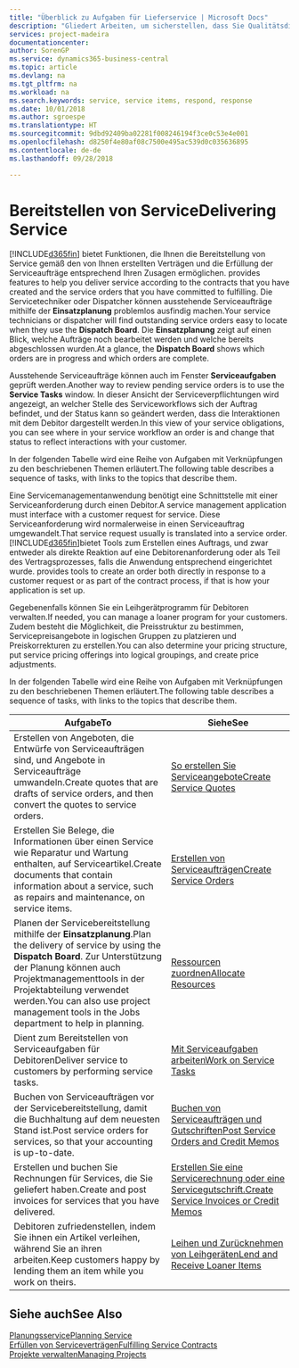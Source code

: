 ```yaml
---
title: "Überblick zu Aufgaben für Lieferservice | Microsoft Docs"
description: "Gliedert Arbeiten, um sicherstellen, dass Sie Qualitätsdienst liefern und Verträgen mit Debitoren gerecht werden."
services: project-madeira
documentationcenter: 
author: SorenGP
ms.service: dynamics365-business-central
ms.topic: article
ms.devlang: na
ms.tgt_pltfrm: na
ms.workload: na
ms.search.keywords: service, service items, respond, response
ms.date: 10/01/2018
ms.author: sgroespe
ms.translationtype: HT
ms.sourcegitcommit: 9dbd92409ba02281f008246194f3ce0c53e4e001
ms.openlocfilehash: d8250f4e80af08c7500e495ac539d0c035636895
ms.contentlocale: de-de
ms.lasthandoff: 09/28/2018

---
```

# <a name="delivering-service"></a><span data-ttu-id="02f17-103">Bereitstellen von Service</span><span class="sxs-lookup"><span data-stu-id="02f17-103">Delivering Service</span></span>
[!INCLUDE[d365fin](includes/d365fin_md.md)] <span data-ttu-id="02f17-104">bietet Funktionen, die Ihnen die Bereitstellung von Service gemäß den von Ihnen erstellten Verträgen und die Erfüllung der Serviceaufträge entsprechend Ihren Zusagen ermöglichen.</span><span class="sxs-lookup"><span data-stu-id="02f17-104"> provides features to help you deliver service according to the contracts that you have created and the service orders that you have committed to fulfilling.</span></span> <span data-ttu-id="02f17-105">Die Servicetechniker oder Dispatcher können ausstehende Serviceaufträge mithilfe der **Einsatzplanung** problemlos ausfindig machen.</span><span class="sxs-lookup"><span data-stu-id="02f17-105">Your service technicians or dispatcher will find outstanding service orders easy to locate when they use the **Dispatch Board**.</span></span> <span data-ttu-id="02f17-106">Die **Einsatzplanung** zeigt auf einen Blick, welche Aufträge noch bearbeitet werden und welche bereits abgeschlossen wurden.</span><span class="sxs-lookup"><span data-stu-id="02f17-106">At a glance, the **Dispatch Board** shows which orders are in progress and which orders are complete.</span></span>  
  
<span data-ttu-id="02f17-107">Ausstehende Serviceaufträge können auch im Fenster **Serviceaufgaben** geprüft werden.</span><span class="sxs-lookup"><span data-stu-id="02f17-107">Another way to review pending service orders is to use the **Service Tasks** window.</span></span> <span data-ttu-id="02f17-108">In dieser Ansicht der Serviceverpflichtungen wird angezeigt, an welcher Stelle des Serviceworkflows sich der Auftrag befindet, und der Status kann so geändert werden, dass die Interaktionen mit dem Debitor dargestellt werden.</span><span class="sxs-lookup"><span data-stu-id="02f17-108">In this view of your service obligations, you can see where in your service workflow an order is and change that status to reflect interactions with your customer.</span></span>  
  
<span data-ttu-id="02f17-109">In der folgenden Tabelle wird eine Reihe von Aufgaben mit Verknüpfungen zu den beschriebenen Themen erläutert.</span><span class="sxs-lookup"><span data-stu-id="02f17-109">The following table describes a sequence of tasks, with links to the topics that describe them.</span></span>   

<span data-ttu-id="02f17-110">Eine Servicemanagementanwendung benötigt eine Schnittstelle mit einer Serviceanforderung durch einen Debitor.</span><span class="sxs-lookup"><span data-stu-id="02f17-110">A service management application must interface with a customer request for service.</span></span> <span data-ttu-id="02f17-111">Diese Serviceanforderung wird normalerweise in einen Serviceauftrag umgewandelt.</span><span class="sxs-lookup"><span data-stu-id="02f17-111">That service request usually is translated into a service order.</span></span> [!INCLUDE[d365fin](includes/d365fin_md.md)]<span data-ttu-id="02f17-112">bietet Tools zum Erstellen eines Auftrags, und zwar entweder als direkte Reaktion auf eine Debitorenanforderung oder als Teil des Vertragsprozesses, falls die Anwendung entsprechend eingerichtet wurde.</span><span class="sxs-lookup"><span data-stu-id="02f17-112"> provides tools to create an order both directly in response to a customer request or as part of the contract process, if that is how your application is set up.</span></span>  
  
<span data-ttu-id="02f17-113">Gegebenenfalls können Sie ein Leihgerätprogramm für Debitoren verwalten.</span><span class="sxs-lookup"><span data-stu-id="02f17-113">If needed, you can manage a loaner program for your customers.</span></span> <span data-ttu-id="02f17-114">Zudem besteht die Möglichkeit, die Preisstruktur zu bestimmen, Servicepreisangebote in logischen Gruppen zu platzieren und Preiskorrekturen zu erstellen.</span><span class="sxs-lookup"><span data-stu-id="02f17-114">You can also determine your pricing structure, put service pricing offerings into logical groupings, and create price adjustments.</span></span>  
  
<span data-ttu-id="02f17-115">In der folgenden Tabelle wird eine Reihe von Aufgaben mit Verknüpfungen zu den beschriebenen Themen erläutert.</span><span class="sxs-lookup"><span data-stu-id="02f17-115">The following table describes a sequence of tasks, with links to the topics that describe them.</span></span>   
  
|<span data-ttu-id="02f17-116">**Aufgabe**</span><span class="sxs-lookup"><span data-stu-id="02f17-116">**To**</span></span>|<span data-ttu-id="02f17-117">**Siehe**</span><span class="sxs-lookup"><span data-stu-id="02f17-117">**See**</span></span>|  
|------------|-------------|  
|<span data-ttu-id="02f17-118">Erstellen von Angeboten, die Entwürfe von Serviceaufträgen sind, und Angebote in Serviceaufträge umwandeln.</span><span class="sxs-lookup"><span data-stu-id="02f17-118">Create quotes that are drafts of service orders, and then convert the quotes to service orders.</span></span>|[<span data-ttu-id="02f17-119">So erstellen Sie Serviceangebote</span><span class="sxs-lookup"><span data-stu-id="02f17-119">Create Service Quotes</span></span>](service-how-to-create-service-quotes.md)|
|<span data-ttu-id="02f17-120">Erstellen Sie Belege, die Informationen über einen Service wie Reparatur und Wartung enthalten, auf Serviceartikel.</span><span class="sxs-lookup"><span data-stu-id="02f17-120">Create documents that contain information about a service, such as repairs and maintenance, on service items.</span></span>|[<span data-ttu-id="02f17-121">Erstellen von Serviceaufträgen</span><span class="sxs-lookup"><span data-stu-id="02f17-121">Create Service Orders</span></span>](service-how-to-create-service-orders.md)|
|<span data-ttu-id="02f17-122">Planen der Servicebereitstellung mithilfe der **Einsatzplanung**.</span><span class="sxs-lookup"><span data-stu-id="02f17-122">Plan the delivery of service by using the **Dispatch Board**.</span></span> <span data-ttu-id="02f17-123">Zur Unterstützung der Planung können auch Projektmanagementtools in der Projektabteilung verwendet werden.</span><span class="sxs-lookup"><span data-stu-id="02f17-123">You can also use project management tools in the Jobs department to help in planning.</span></span>|[<span data-ttu-id="02f17-124">Ressourcen zuordnen</span><span class="sxs-lookup"><span data-stu-id="02f17-124">Allocate Resources</span></span>](service-how-to-allocate-resources.md)|  
|<span data-ttu-id="02f17-125">Dient zum Bereitstellen von Serviceaufgaben für Debitoren</span><span class="sxs-lookup"><span data-stu-id="02f17-125">Deliver service to customers by performing service tasks.</span></span>|[<span data-ttu-id="02f17-126">Mit Serviceaufgaben arbeiten</span><span class="sxs-lookup"><span data-stu-id="02f17-126">Work on Service Tasks</span></span>](service-how-to-work-on-service-tasks.md)|  
|<span data-ttu-id="02f17-127">Buchen von Serviceaufträgen vor der Servicebereitstellung, damit die Buchhaltung auf dem neuesten Stand ist.</span><span class="sxs-lookup"><span data-stu-id="02f17-127">Post service orders for services, so that your accounting is up-to-date.</span></span>|[<span data-ttu-id="02f17-128">Buchen von Serviceaufträgen und Gutschriften</span><span class="sxs-lookup"><span data-stu-id="02f17-128">Post Service Orders and Credit Memos</span></span>](service-how-to-post-service-orders.md)|  
|<span data-ttu-id="02f17-129">Erstellen und buchen Sie Rechnungen für Services, die Sie geliefert haben.</span><span class="sxs-lookup"><span data-stu-id="02f17-129">Create and post invoices for services that you have delivered.</span></span>|[<span data-ttu-id="02f17-130">Erstellen Sie eine Servicerechnung oder eine Servicegutschrift.</span><span class="sxs-lookup"><span data-stu-id="02f17-130">Create Service Invoices or Credit Memos</span></span>](service-how-create-invoices.md)|  
|<span data-ttu-id="02f17-131">Debitoren zufriedenstellen, indem Sie ihnen ein Artikel verleihen, während Sie an ihren arbeiten.</span><span class="sxs-lookup"><span data-stu-id="02f17-131">Keep customers happy by lending them an item while you work on theirs.</span></span>| [<span data-ttu-id="02f17-132">Leihen und Zurücknehmen von Leihgeräten</span><span class="sxs-lookup"><span data-stu-id="02f17-132">Lend and Receive Loaner Items</span></span>](service-how-to-lend-receive-loaners.md)|
  
## <a name="see-also"></a><span data-ttu-id="02f17-133">Siehe auch</span><span class="sxs-lookup"><span data-stu-id="02f17-133">See Also</span></span>  
[<span data-ttu-id="02f17-134">Planungsservice</span><span class="sxs-lookup"><span data-stu-id="02f17-134">Planning Service</span></span>](service-plan-service.md)  
[<span data-ttu-id="02f17-135">Erfüllen von Serviceverträgen</span><span class="sxs-lookup"><span data-stu-id="02f17-135">Fulfilling Service Contracts</span></span>](service-fulfill-service-contracts.md)  
[<span data-ttu-id="02f17-136">Projekte verwalten</span><span class="sxs-lookup"><span data-stu-id="02f17-136">Managing Projects</span></span>](projects-manage-projects.md)  

